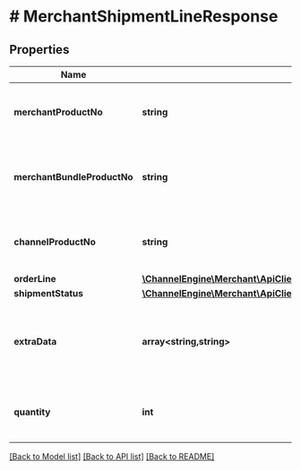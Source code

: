 # # MerchantShipmentLineResponse

## Properties

Name | Type | Description | Notes
------------ | ------------- | ------------- | -------------
**merchantProductNo** | **string** | The unique product reference used by the Merchant. |
**merchantBundleProductNo** | **string** | The unique bundle product reference used by the Merchant. | [optional]
**channelProductNo** | **string** | The unique product reference used by the Channel. | [optional]
**orderLine** | [**\ChannelEngine\Merchant\ApiClient\Model\MerchantOrderLineResponse**](MerchantOrderLineResponse.md) |  | [optional]
**shipmentStatus** | [**\ChannelEngine\Merchant\ApiClient\Model\ShipmentLineStatus**](ShipmentLineStatus.md) |  | [optional]
**extraData** | **array<string,string>** | Extra data on the shipment line. Each item must have an unqiue key | [optional]
**quantity** | **int** | Number of items of the product in the shipment. |

[[Back to Model list]](../../README.md#models) [[Back to API list]](../../README.md#endpoints) [[Back to README]](../../README.md)
